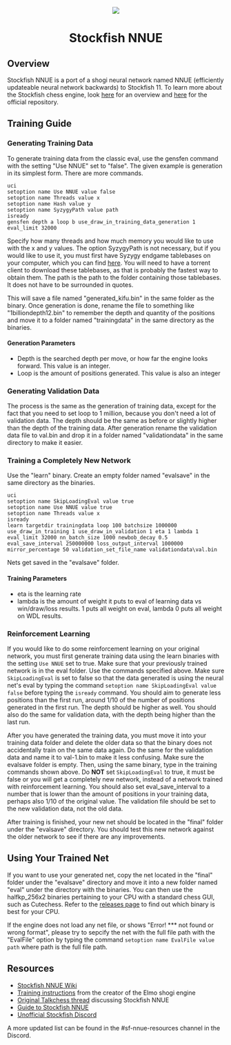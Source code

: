 <p align="center">
  <img src="https://cdn.discordapp.com/attachments/724700045525647420/729135226365804594/SFNNUE2.png">
</p>

<h1 align="center">Stockfish NNUE</h1>

## Overview
Stockfish NNUE is a port of a shogi neural network named NNUE (efficiently updateable neural network backwards) to Stockfish 11. To learn more about the Stockfish chess engine, look [here](stockfish.md) for an overview and [here](https://github.com/official-stockfish/Stockfish) for the official repository.

## Training Guide
### Generating Training Data
To generate training data from the classic eval, use the gensfen command with the setting "Use NNUE" set to "false". The given example is generation in its simplest form. There are more commands. 
```
uci
setoption name Use NNUE value false
setoption name Threads value x
setoption name Hash value y
setoption name SyzygyPath value path
isready
gensfen depth a loop b use_draw_in_training_data_generation 1 eval_limit 32000
```
Specify how many threads and how much memory you would like to use with the x and y values. The option SyzygyPath is not necessary, but if you would like to use it, you must first have Syzygy endgame tablebases on your computer, which you can find [here](http://oics.olympuschess.com/tracker/index.php). You will need to have a torrent client to download these tablebases, as that is probably the fastest way to obtain them. The path is the path to the folder containing those tablebases. It does not have to be surrounded in quotes.

This will save a file named "generated_kifu.bin" in the same folder as the binary. Once generation is done, rename the file to something like "1billiondepth12.bin" to remember the depth and quantity of the positions and move it to a folder named "trainingdata" in the same directory as the binaries.
#### Generation Parameters
- Depth is the searched depth per move, or how far the engine looks forward. This value is an integer.
- Loop is the amount of positions generated. This value is also an integer
### Generating Validation Data
The process is the same as the generation of training data, except for the fact that you need to set loop to 1 million, because you don't need a lot of validation data. The depth should be the same as before or slightly higher than the depth of the training data. After generation rename the validation data file to val.bin and drop it in a folder named "validationdata" in the same directory to make it easier. 
### Training a Completely New Network
Use the "learn" binary. Create an empty folder named "evalsave" in the same directory as the binaries.
```
uci
setoption name SkipLoadingEval value true
setoption name Use NNUE value true
setoption name Threads value x
isready
learn targetdir trainingdata loop 100 batchsize 1000000 use_draw_in_training 1 use_draw_in_validation 1 eta 1 lambda 1 eval_limit 32000 nn_batch_size 1000 newbob_decay 0.5 eval_save_interval 250000000 loss_output_interval 1000000 mirror_percentage 50 validation_set_file_name validationdata\val.bin
```
Nets get saved in the "evalsave" folder. 

#### Training Parameters
- eta is the learning rate
- lambda is the amount of weight it puts to eval of learning data vs win/draw/loss results. 1 puts all weight on eval, lambda 0 puts all weight on WDL results.

### Reinforcement Learning
If you would like to do some reinforcement learning on your original network, you must first generate training data using the learn binaries with the setting `Use NNUE` set to true. Make sure that your previously trained network is in the eval folder. Use the commands specified above. Make sure `SkipLoadingEval` is set to false so that the data generated is using the neural net's eval by typing the command `setoption name SkipLoadingEval value false` before typing the `isready` command. You should aim to generate less positions than the first run, around 1/10 of the number of positions generated in the first run. The depth should be higher as well. You should also do the same for validation data, with the depth being higher than the last run.

After you have generated the training data, you must move it into your training data folder and delete the older data so that the binary does not accidentally train on the same data again. Do the same for the validation data and name it to val-1.bin to make it less confusing. Make sure the evalsave folder is empty. Then, using the same binary, type in the training commands shown above. Do __NOT__ set `SkipLoadingEval` to true, it must be false or you will get a completely new network, instead of a network trained with reinforcement learning. You should also set eval_save_interval to a number that is lower than the amount of positions in your training data, perhaps also 1/10 of the original value. The validation file should be set to the new validation data, not the old data.

After training is finished, your new net should be located in the "final" folder under the "evalsave" directory. You should test this new network against the older network to see if there are any improvements.

## Using Your Trained Net
If you want to use your generated net, copy the net located in the "final" folder under the "evalsave" directory and move it into a new folder named "eval" under the directory with the binaries. You can then use the halfkp_256x2 binaries pertaining to your CPU with a standard chess GUI, such as Cutechess. Refer to the [releases page](https://abrok.eu/stockfish) to find out which binary is best for your CPU.

If the engine does not load any net file, or shows "Error! *** not found or wrong format", please try to sepcify the net with the full file path with the "EvalFile" option by typing the command `setoption name EvalFile value path` where path is the full file path.

## Resources
- [Stockfish NNUE Wiki](https://www.qhapaq.org/shogi/shogiwiki/stockfish-nnue/)
- [Training instructions](https://twitter.com/mktakizawa/status/1273042640280252416) from the creator of the Elmo shogi engine
- [Original Talkchess thread](http://talkchess.com/forum3/viewtopic.php?t=74059) discussing Stockfish NNUE
- [Guide to Stockfish NNUE](http://yaneuraou.yaneu.com/2020/06/19/stockfish-nnue-the-complete-guide/) 
- [Unofficial Stockfish Discord](https://discord.gg/nv8gDtt)

A more updated list can be found in the #sf-nnue-resources channel in the Discord.
